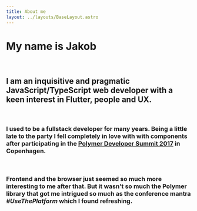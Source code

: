 ```yaml
---
title: About me
layout: ../layouts/BaseLayout.astro
---
```


# My name is Jakob

<br />

## I am an inquisitive and pragmatic JavaScript/TypeScript web developer with a keen interest in Flutter, people and UX.

<br />

### I used to be a fullstack developer for many years. Being a little late to the party I fell completely in love with with components after participating in the [Polymer Developer Summit 2017](https://summit.polymer-project.org/schedule) in Copenhagen.

<br/>

### Frontend and the browser just seemed so much more interesting to me after that. But it wasn't so much the Polymer library that got me intrigued so much as the conference mantra <i>#UseThePlatform</i> which I found refreshing.
